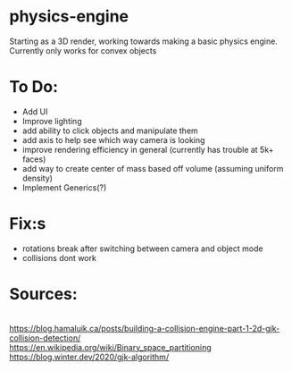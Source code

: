 # physics-engine
Starting as a 3D render, working towards making a basic physics engine. \
Currently only works for convex objects

# To Do:
* Add UI
* Improve lighting
* add ability to click objects and manipulate them
* add axis to help see which way camera is looking
* improve rendering efficiency in general (currently has trouble at 5k+ faces)
* add way to create center of mass based off volume (assuming uniform density)
* Implement Generics(?)

# Fix:s
* rotations break after switching between camera and object mode
* collisions dont work

# Sources:
\
https://blog.hamaluik.ca/posts/building-a-collision-engine-part-1-2d-gjk-collision-detection/ \
https://en.wikipedia.org/wiki/Binary_space_partitioning \
https://blog.winter.dev/2020/gjk-algorithm/